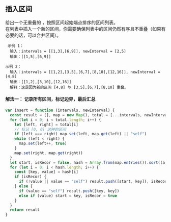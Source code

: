 ## 插入区间
给出一个无重叠的 ，按照区间起始端点排序的区间列表。  
在列表中插入一个新的区间，你需要确保列表中的区间仍然有序且不重叠（如果有必要的话，可以合并区间）。

     示例 1：
      输入：intervals = [[1,3],[6,9]], newInterval = [2,5]
      输出：[[1,5],[6,9]]

    示例 2：
      输入：intervals = [[1,2],[3,5],[6,7],[8,10],[12,16]], newInterval = [4,8]
      输出：[[1,2],[3,10],[12,16]]
      解释：这是因为新的区间 [4,8] 与 [3,5],[6,7],[8,10] 重叠。
  
#### 解法一： 记录所有区间，标记边界，最后汇总

```javascript
var insert = function (intervals, newInterval) {
  const result = [], map = new Map(), total = [...intervals, newInterval]
  for (let i = 0; i < total.length; i++) {
    let [left, right] = total[i]
    // 标记 [0, 0] 这种的区间
    if (left === right) map.set(left, map.get(left) || "self")
    while (left < right) {
      map.set(left++, true)
    }
    map.set(right, map.get(right))
  }
  let start, isRecor = false, hash = Array.from(map.entries()).sort((a, b) => a[0] - b[0])
  for (let i = 0; i < hash.length; i++) {
    const [key, value] = hash[i]
    if (isRecor) {
      if (!value || value == "self") result.push([start, key]), isRecor = false
    } else {
      if (value == "self") result.push([key, key])
      else if (value) start = key, isRecor = true
    }
  }
  return result
}
```

